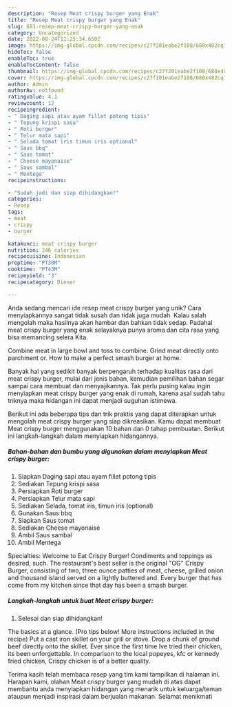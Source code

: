```yaml
---
description: "Resep Meat crispy burger yang Enak"
title: "Resep Meat crispy burger yang Enak"
slug: 681-resep-meat-crispy-burger-yang-enak
category: Uncategorized
date: 2022-08-24T11:25:34.650Z
image: https://img-global.cpcdn.com/recipes/c27f201eabe2f108/680x482cq70/meat-crispy-burger-foto-resep-utama.jpg
hideToc: false
enableToc: true
enableTocContent: false
thumbnail: https://img-global.cpcdn.com/recipes/c27f201eabe2f108/680x482cq70/meat-crispy-burger-foto-resep-utama.jpg
cover: https://img-global.cpcdn.com/recipes/c27f201eabe2f108/680x482cq70/meat-crispy-burger-foto-resep-utama.jpg
author: Admin
authorAv: notfound
ratingvalue: 4.1
reviewcount: 12
recipeingredient:
- " Daging sapi atau ayam fillet potong tipis"
- " Tepung krispi sasa"
- " Roti burger"
- " Telur mata sapi"
- " Selada tomat iris timun iris optional"
- " Saus bbq"
- " Saus tomat"
- " Cheese mayonaise"
- " Saus sambal"
- " Mentega"
recipeinstructions:

- "Sudah jadi dan siap dihidangkan!"
categories:
- Resep
tags:
- meat
- crispy
- burger

katakunci: meat crispy burger 
nutrition: 246 calories
recipecuisine: Indonesian
preptime: "PT38M"
cooktime: "PT43M"
recipeyield: "3"
recipecategory: Dinner

---
```





Anda sedang mencari ide resep meat crispy burger yang unik? Cara menyiapkannya sangat tidak susah dan tidak juga mudah. Kalau salah mengolah maka hasilnya akan hambar dan bahkan tidak sedap. Padahal meat crispy burger yang enak selayaknya punya aroma dan cita rasa yang bisa memancing selera Kita.





Combine meat in large bowl and toss to combine. Grind meat directly onto parchment or. How to make a perfect smash burger at home.

Banyak hal yang sedikit banyak berpengaruh terhadap kualitas rasa dari meat crispy burger, mulai dari jenis bahan, kemudian pemilihan bahan segar sampai cara membuat dan menyajikannya. Tak perlu pusing kalau ingin menyiapkan meat crispy burger yang enak di rumah, karena asal sudah tahu triknya maka hidangan ini dapat menjadi suguhan istimewa.






Berikut ini ada beberapa tips dan trik praktis yang dapat diterapkan untuk mengolah meat crispy burger yang siap dikreasikan. Kamu dapat membuat Meat crispy burger menggunakan 10 bahan dan 0 tahap pembuatan. Berikut ini langkah-langkah dalam menyiapkan hidangannya.

<!--inarticleads1-->

##### Bahan-bahan dan bumbu yang digunakan dalam menyiapkan Meat crispy burger:

1. Siapkan  Daging sapi atau ayam fillet potong tipis
1. Sediakan  Tepung krispi sasa
1. Persiapkan  Roti burger
1. Persiapkan  Telur mata sapi
1. Sediakan  Selada, tomat iris, timun iris (optional)
1. Gunakan  Saus bbq
1. Siapkan  Saus tomat
1. Sediakan  Cheese mayonaise
1. Ambil  Saus sambal
1. Ambil  Mentega


Specialties: Welcome to Eat Crispy Burger! Condiments and toppings as desired, such. The restaurant&#39;s best seller is the original &#34;OG&#34; Crispy Burger, consisting of two, three ounce patties of meat, cheese, grilled onion and thousand island served on a lightly buttered and. Every burger that has come from my kitchen since that day has been a smash burger. 

<!--inarticleads2-->

##### Langkah-langkah untuk buat Meat crispy burger:


1. Selesai dan siap dihidangkan!

The basics at a glance. (Pro tips below! More instructions included in the recipe) Put a cast iron skillet on your grill or stove. Drop a chunk of ground beef directly onto the skillet. Ever since the first time Ive tried their chicken, its been unforgettable. In comparison to the local popeyes, kfc or kennedy fried chicken, Crispy chicken is of a better quality. 

Terima kasih telah membaca resep yang tim kami tampilkan di halaman ini. Harapan kami, olahan Meat crispy burger yang mudah di atas dapat membantu anda menyiapkan hidangan yang menarik untuk keluarga/teman ataupun menjadi inspirasi dalam berjualan makanan. Selamat menikmati

